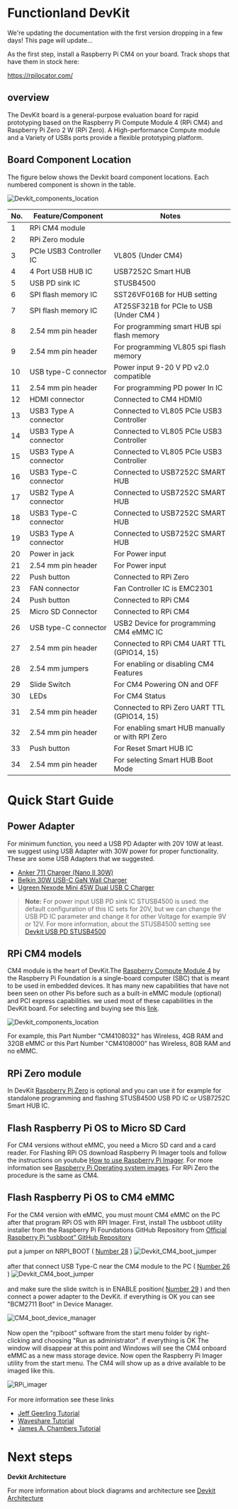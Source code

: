 # Functionland DevKit

We're updating the documentation with the first version dropping in a few days! This page will update...

As the first step, install a Raspberry Pi CM4 on your board. Track shops that have them in stock here:

https://rpilocator.com/

## overview
The DevKit board is a general-purpose evaluation board for rapid prototyping based on the Raspberry Pi Compute Module 4 (RPi CM4) and Raspberry Pi Zero 2 W (RPi Zero). A High-performance Compute module and a Variety of USBs ports provide a flexible prototyping platform.


## Board Component Location
The figure below shows the Devkit board component locations. Each numbered component is shown in the table.

![Devkit_components_location](https://github.com/functionland/BLOX/raw/main/Electrical/DevKit/documents/images/Devkit_components_location.jpg)



| No.| Feature/Component       | Notes                                            |
| -- | ------------------------|--------------------------------------------------|
| 1  | RPi CM4 module          |                                                  |
| 2  | RPi Zero module         |                                                  |
| 3  | PCIe USB3 Controller IC | VL805 (Under CM4)                                |
| 4  | 4 Port USB HUB IC       | USB7252C Smart HUB                               |
| 5  | USB PD sink IC          | STUSB4500                                        |
| 6  | SPI flash memory IC     | SST26VF016B for HUB setting                      |
| 7  | SPI flash memory IC     | AT25SF321B for PCIe to USB (Under CM4 )          |
| 8  | 2.54 mm pin header      | For programming smart HUB spi flash memory       |
| 9  | 2.54 mm pin header      | For programming VL805 spi flash memory           |
| 10 | USB type-C connector    | Power input 9-20 V PD v2.0 compatible            |
| 11 | 2.54 mm pin header      | For programming PD power In IC                   |
| 12 | HDMI connector          | Connected to CM4 HDMI0                           |
| 13 | USB3 Type A connector   | Connected to VL805 PCIe USB3 Controller          |
| 14 | USB3 Type A connector   | Connected to VL805 PCIe USB3 Controller          |
| 15 | USB3 Type A connector   | Connected to VL805 PCIe USB3 Controller          |
| 16 | USB3 Type-C connector   | Connected to USB7252C SMART HUB                  |
| 17 | USB2 Type A connector   | Connected to USB7252C SMART HUB                  |
| 18 | USB3 Type-C connector   | Connected to USB7252C SMART HUB                  |
| 19 | USB3 Type A connector   | Connected to USB7252C SMART HUB                  |
| 20 | Power in jack           | For Power input                                  | 
| 21 | 2.54 mm pin header      | For Power input                                  |
| 22 | Push button             | Connected to RPi Zero                            |
| 23 | FAN connector           | Fan Controller IC is EMC2301                     | 
| 24 | Push button             | Connected to RPi CM4                             |
| 25 | Micro SD Connector      | Connected to RPi CM4                             |
| 26 | USB type-C connector    | USB2 Device for programming CM4 eMMC IC          |
| 27 | 2.54 mm pin header      | Connected to RPi CM4 UART TTL (GPIO14, 15)       | 
| 28 | 2.54 mm jumpers         | For enabling or disabling CM4 Features           |
| 29 | Slide Switch            | For CM4 Powering ON and OFF                      |
| 30 | LEDs                    | For CM4 Status                                   |
| 31 | 2.54 mm pin header      | Connected to RPi Zero UART TTL (GPIO14, 15)      |
| 32 | 2.54 mm pin header      | For enabling smart HUB manually or with RPI Zero |
| 33 | Push button             | For Reset Smart HUB IC                           |
| 34 | 2.54 mm pin header      | For selecting Smart HUB Boot Mode                |

# Quick Start Guide
## Power Adapter
For minimum function, you need a USB PD Adapter with 20V 10W at least. we suggest using USB Adapter with 30W power for proper functionality.
These are some USB Adapters that we suggested.

- [Anker 711 Charger (Nano II 30W)](https://www.anker.com/products/a2665)
- [Belkin 30W USB-C GaN Wall Charger](https://www.belkin.com/30w-usb-c-gan-wall-charger-usb-c-cable/P-WCH001dq1MWH-B6.html)
- [Ugreen Nexode Mini 45W Dual USB C Charger](https://eu.ugreen.com/collections/gan-chargers/products/ugreen-nexode-mini-45w-dual-usb-c-charger)


>**Note:** For power input USB PD sink IC STUSB4500 is used. the default configuration of this IC sets for 20V, but we can change the USB PD IC parameter and change it for other Voltage for example 9V or 12V. For more information, about the STUSB4500 setting see [Devkit USB PD STUSB4500](https://github.com/functionland/BLOX/blob/main/Electrical/DevKit/documents/documents_md/USB_PD_STUSB4500.md)

## RPi CM4 models
CM4 module is the heart of DevKit.The [Raspberry Compute Module 4](https://www.raspberrypi.com/products/compute-module-4) by the Raspberry Pi Foundation is a single-board computer (SBC) that is meant to be used in embedded devices. It has many new capabilities that have not been seen on other Pis before such as a built-in eMMC module (optional) and PCI express capabilities. we used most of these capabilities in the DevKit board. For selecting and buying see this [link](https://www.raspberrypi.com/products/compute-module-4/?variant=raspberry-pi-cm4104032).

![Devkit_components_location](https://github.com/functionland/BLOX/raw/main/Electrical/DevKit/documents/images/CM4_models.png)

For example, this Part Number "CM4108032" has Wireless, 4GB RAM and 32GB eMMC or this Part Number "CM4108000" has Wireless, 8GB RAM and no eMMC.

## RPi Zero module
In DevKit [Raspberry Pi Zero](https://www.raspberrypi.com/products/raspberry-pi-zero/) is optional and you can use it for example for standalone programming and flashing STUSB4500 USB PD IC or USB7252C Smart HUB IC.

## Flash Raspberry Pi OS to Micro SD Card 
For CM4 versions without eMMC, you need a Micro SD card and a card reader. For Flashing RPi OS download Raspberry Pi Imager tools and follow the instructions on youtube [How to use Raspberry Pi Imager](https://www.youtube.com/watch?v=ntaXWS8Lk34). For more information see [Raspberry Pi Operating system images](https://www.raspberrypi.com/software/operating-systems/). For RPi Zero the procedure is the same as CM4.

## Flash Raspberry Pi OS to CM4 eMMC
For the CM4 version with eMMC, you must mount CM4 eMMC on the PC after that program RPi OS with RPI Imager. First, install The usbboot utility installer from the Raspberry Pi Foundations GitHub Repository from [Official Raspberry Pi “usbboot” GitHub Repository]()

put a jumper on NRPI_BOOT ( [Number 28](#Board-Component-Location) )
![Devkit_CM4_boot_jumper](https://github.com/functionland/BLOX/raw/main/Electrical/DevKit/documents/images/CM4_boot_jumper.jpg)\
\
after that connect USB Type-C near the CM4 module to the PC ( [Number 26](#Board-Component-Location) )
![Devkit_CM4_boot_jumper](https://github.com/functionland/BLOX/raw/main/Electrical/DevKit/documents/images/CM4_USB_type-c.jpg)\
\
and make sure the slide switch is in ENABLE position( [Number 29](#Board-Component-Location) ) and then connect a power adapter to the DevKit. if everything is OK you can see "BCM2711 Boot" in Device Manager.

![CM4_boot_device_manager](https://github.com/functionland/BLOX/raw/main/Electrical/DevKit/documents/images/CM4_boot_device_manager.png)\
\
Now open the "rpiboot" software from the start menu folder by right-clicking and choosing "Run as administrator". if everything is OK The window will disappear at this point and Windows will see the CM4 onboard eMMC as a new mass storage device. Now open the Raspberry Pi Imager utility from the start menu. The CM4 will show up as a drive available to be imaged like this.

![RPi_imager](https://github.com/functionland/BLOX/raw/main/Electrical/DevKit/documents/images/RPi_imager.png)\
\
For more information see these links
- [ Jeff Geerling Tutorial ](https://www.jeffgeerling.com/blog/2020/how-flash-raspberry-pi-os-compute-module-4-emmc-usbboot)
- [ Waveshare Tutorial ](https://www.waveshare.com/wiki/Write_Image_for_Compute_Module_Boards_eMMC_version)
- [ James A. Chambers Tutorial ](https://jamesachambers.com/full-compute-module-4-raspberry-pi-setup-imaging-guide/)


# Next steps
**Devkit Architecture**

For more information about block diagrams and architecture see [Devkit Architecture](https://github.com/functionland/BLOX/blob/main/Electrical/DevKit/documents/documents_md/Architecture.md)
